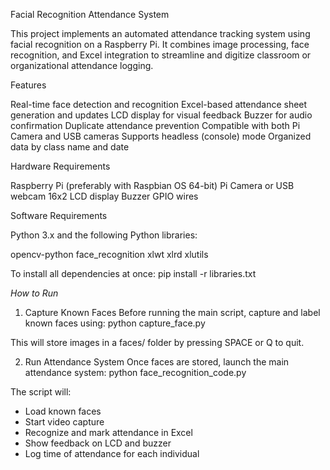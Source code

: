 Facial Recognition Attendance System

This project implements an automated attendance tracking system using facial recognition on a Raspberry Pi. It combines image processing, face recognition, and Excel integration to streamline and digitize classroom or organizational attendance logging.


Features

Real-time face detection and recognition
Excel-based attendance sheet generation and updates
LCD display for visual feedback
Buzzer for audio confirmation
Duplicate attendance prevention
Compatible with both Pi Camera and USB cameras
Supports headless (console) mode
Organized data by class name and date


Hardware Requirements

Raspberry Pi (preferably with Raspbian OS 64-bit)
Pi Camera or USB webcam
16x2 LCD display
Buzzer
GPIO wires

Software Requirements

Python 3.x and the following Python libraries:

opencv-python
face_recognition
xlwt
xlrd
xlutils

To install all dependencies at once:
pip install -r libraries.txt


*How to Run*

1. Capture Known Faces
Before running the main script, capture and label known faces using:
python capture_face.py

This will store images in a faces/ folder by pressing SPACE or Q to quit.

2. Run Attendance System
Once faces are stored, launch the main attendance system:
python face_recognition_code.py

The script will:
- Load known faces
- Start video capture
- Recognize and mark attendance in Excel
- Show feedback on LCD and buzzer
- Log time of attendance for each individual